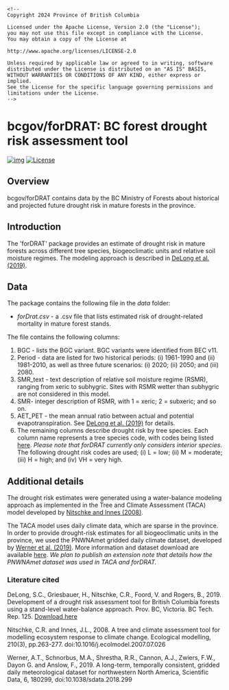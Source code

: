 ```{=html}
<!--
Copyright 2024 Province of British Columbia

Licensed under the Apache License, Version 2.0 (the "License");
you may not use this file except in compliance with the License.
You may obtain a copy of the License at

http://www.apache.org/licenses/LICENSE-2.0

Unless required by applicable law or agreed to in writing, software distributed under the License is distributed on an "AS IS" BASIS,
WITHOUT WARRANTIES OR CONDITIONS OF ANY KIND, either express or implied.
See the License for the specific language governing permissions and limitations under the License.
-->
```
<!-- Edit the README.Rmd only!!! The README.md is generated automatically from README.Rmd. -->

# bcgov/forDRAT: BC forest drought risk assessment tool


[![img](https://img.shields.io/badge/Lifecycle-Experimental-339999)](https://github.com/bcgov/repomountie/blob/master/doc/lifecycle-badges.md) [![License](https://img.shields.io/badge/License-Apache%202.0-blue.svg)](https://opensource.org/licenses/Apache-2.0)

## Overview

bcgov/forDRAT contains data by the BC Ministry of Forests about historical and projected future drought risk in mature forests in the province.  


## Introduction

The 'forDRAT' package provides an estimate of drought risk in mature forests across different tree species, biogeoclimatic units and relative soil moisture regimes.  The modeling approach is described in [DeLong et al. (2019)](https://www.for.gov.bc.ca/hfd/pubs/Docs/Tr/TR125.pdf).  

## Data
The package contains the following file in the *data* folder: 

- *forDrat.csv* - a .csv file that lists estimated risk of drought-related mortality in mature forest stands.  

The file contains the following columns:

1. BGC - lists the BGC variant.  BGC variants were identified from BEC v11.
2. Period - data are listed for two historical periods: (i) 1961-1990 and (ii) 1981-2010, as well as three future scenarios: (i) 2020; (ii) 2050; and (iii) 2080.
3. SMR_text - text description of relative soil moisture regime (RSMR), ranging from xeric to subhygric.  Sites with RSMR wetter than subhygric are not considered in this model.
4. SMR- integer description of RSMR, with 1 = xeric; 2 = subxeric; and so on.
5. AET_PET - the mean annual ratio between actual and potential evapotranspiration.  See [DeLong et al. (2019)](https://www.for.gov.bc.ca/hfd/pubs/Docs/Tr/TR125.pdf) for details.
6. The remaining columns describe drought risk by tree species.  Each column name represents a tree species code, with codes being listed [here](https://www2.gov.bc.ca/gov/content/industry/forestry/managing-our-forest-resources/tree-seed/tree-seed-centre/seed-testing/codes).  *Please note that forDRAT currently only considers interior species*. The following drought risk codes are used; (i) L = low; (ii) M = moderate; (iii) H = high; and (iv) VH = very high.


## Additional details

The drought risk estimates were generated using a water-balance modeling approach as implemented in the Tree and Climate Assessment (TACA) model developed by [Nitschke and Innes (2008)](https://www.sciencedirect.com/science/article/abs/pii/S0304380007004061?via%3Dihub).  

The TACA model uses daily climate data, which are sparse in the province.  In order to provide drought-risk estimates for all biogeoclimatic units in the province, we used the PNWNAmet gridded daily climate dataset, developed by [Werner et al. (2019)](https://www.nature.com/articles/sdata2018299).  More information and dataset download are available [here](https://www.pacificclimate.org/data/daily-gridded-meteorological-datasets).  *We plan to publish an extension note that details how the PNWNAmet dataset was used in TACA and forDRAT.*


### Literature cited

DeLong, S.C., Griesbauer, H., Nitschke, C.R., Foord, V. and Rogers, B., 2019. Development of a drought risk assessment tool for British Columbia forests using a stand-level water-balance approach. Prov. BC, Victoria. BC Tech. Rep. 125. [Download here](https://www.for.gov.bc.ca/hfd/pubs/Docs/Tr/TR125.pdf)

Nitschke, C.R. and Innes, J.L., 2008. A tree and climate assessment tool for modelling ecosystem response to climate change. Ecological modelling, 210(3), pp.263-277. doi:10.1016/j.ecolmodel.2007.07.026

Werner, A.T., Schnorbus, M.A., Shrestha, R.R., Cannon, A.J., Zwiers, F.W., Dayon G. and Anslow, F., 2019. A long-term, temporally consistent, gridded daily meteorological dataset for northwestern North America, Scientific Data, 6, 180299, doi:10.1038/sdata.2018.299




